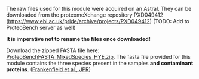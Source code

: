 The raw files used for this module were acquired on an Astral. They can be downloaded from the 
proteomeXchange repository PXD049412 (https://www.ebi.ac.uk/pride/archive/projects/PXD049412) (TODO: Add to ProteoBench server as well)

**It is imperative not to rename the files once downloaded!**

Download the zipped FASTA file here: [ProteoBenchFASTA_MixedSpecies_HYE.zip](https://proteobench.cubimed.rub.de/fasta/ProteoBenchFASTA_MixedSpecies_HYE.zip).
The fasta file provided for this module contains the three species
present in the samples **and contaminant proteins**.
([Frankenfield et al., JPR](https://pubs.acs.org/doi/10.1021/acs.jproteome.2c00145))
